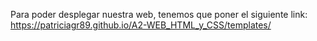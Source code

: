 Para poder desplegar nuestra web, tenemos que poner el siguiente link: https://patriciagr89.github.io/A2-WEB_HTML_y_CSS/templates/
